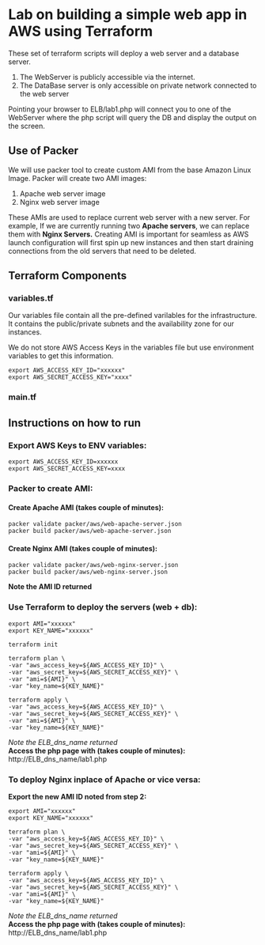 # Lab on building a simple web app in AWS using Terraform

These set of terraform scripts will deploy a web server and a database server.
1. The WebServer is publicly accessible via the internet.
2. The DataBase server is only accessible on private network connected to the web server

Pointing your browser to ELB/lab1.php will connect you to one of the WebServer where the php script will query the DB and display the output on the screen.

## Use of Packer

We will use packer tool to create custom AMI from the base Amazon Linux Image.
Packer will create two AMI images:
1. Apache web server image
2. Nginx web server image

These AMIs are used to replace current web server with a new server.
For example, If we are currently running two **Apache servers**, we can replace them with **Nginx Servers.** 
Creating AMI is important for seamless as AWS launch configuration will first spin up new instances and then start draining connections from the old servers that need to be deleted.

## Terraform Components

### variables.tf

Our variables file contain all the pre-defined varilables for the infrastructure. It contains the public/private subnets and the availability zone for our instances. 

We do not store AWS Access Keys in the variables file but use environment variables to get this information.

```
export AWS_ACCESS_KEY_ID="xxxxxx"
export AWS_SECRET_ACCESS_KEY="xxxx"
```

### main.tf


## Instructions on how to run

### Export AWS Keys to ENV variables:
```
export AWS_ACCESS_KEY_ID=xxxxxx
export AWS_SECRET_ACCESS_KEY=xxxx
```
### Packer to create AMI:

#### Create Apache AMI **(takes couple of minutes):**
```
packer validate packer/aws/web-apache-server.json
packer build packer/aws/web-apache-server.json
```

#### Create Nginx AMI **(takes couple of minutes):**
```
packer validate packer/aws/web-nginx-server.json
packer build packer/aws/web-nginx-server.json 
```
**Note the AMI ID returned**

### Use Terraform to deploy the servers (web + db):
```
export AMI="xxxxxx"
export KEY_NAME="xxxxxx"

terraform init

terraform plan \
-var "aws_access_key=${AWS_ACCESS_KEY_ID}" \
-var "aws_secret_key=${AWS_SECRET_ACCESS_KEY}" \
-var "ami=${AMI}" \
-var "key_name=${KEY_NAME}"
```
```
terraform apply \
-var "aws_access_key=${AWS_ACCESS_KEY_ID}" \
-var "aws_secret_key=${AWS_SECRET_ACCESS_KEY}" \
-var "ami=${AMI}" \
-var "key_name=${KEY_NAME}"
```
*Note the ELB_dns_name returned*  
**Access the php page with (takes couple of minutes):**  
    http://ELB_dns_name/lab1.php

### To deploy Nginx inplace of Apache or vice versa:
**Export the new AMI ID noted from step 2:**
```
export AMI="xxxxxx"
export KEY_NAME="xxxxxx"

terraform plan \
-var "aws_access_key=${AWS_ACCESS_KEY_ID}" \
-var "aws_secret_key=${AWS_SECRET_ACCESS_KEY}" \
-var "ami=${AMI}" \
-var "key_name=${KEY_NAME}"
```
```
terraform apply \
-var "aws_access_key=${AWS_ACCESS_KEY_ID}" \
-var "aws_secret_key=${AWS_SECRET_ACCESS_KEY}" \
-var "ami=${AMI}" \
-var "key_name=${KEY_NAME}"
```
*Note the ELB_dns_name returned*  
**Access the php page with (takes couple of minutes):**  
    http://ELB_dns_name/lab1.php
